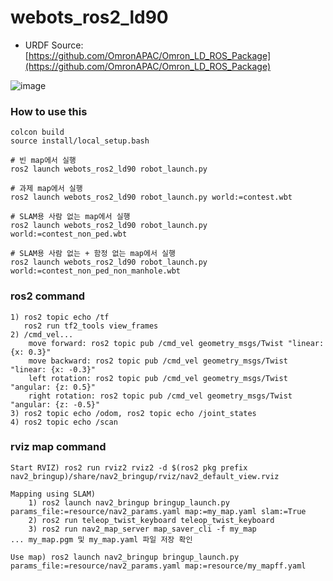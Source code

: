 # webots_ros2_ld90

* URDF Source: [https://github.com/OmronAPAC/Omron_LD_ROS_Package](https://github.com/OmronAPAC/Omron_LD_ROS_Package)


![image](https://github.com/inmo-jang/webots_ros2_ld90/assets/42867523/abfe8694-f1bb-4448-94d9-75d692c491ae)


### How to use this

```
colcon build
source install/local_setup.bash

# 빈 map에서 실행
ros2 launch webots_ros2_ld90 robot_launch.py

# 과제 map에서 실행
ros2 launch webots_ros2_ld90 robot_launch.py world:=contest.wbt

# SLAM용 사람 없는 map에서 실행
ros2 launch webots_ros2_ld90 robot_launch.py world:=contest_non_ped.wbt

# SLAM용 사람 없는 + 함정 없는 map에서 실행
ros2 launch webots_ros2_ld90 robot_launch.py world:=contest_non_ped_non_manhole.wbt

```

### ros2 command
```
1) ros2 topic echo /tf
   ros2 run tf2_tools view_frames
2) /cmd_vel...
	move forward: ros2 topic pub /cmd_vel geometry_msgs/Twist "linear: {x: 0.3}"
	move backward: ros2 topic pub /cmd_vel geometry_msgs/Twist "linear: {x: -0.3}"
	left rotation: ros2 topic pub /cmd_vel geometry_msgs/Twist "angular: {z: 0.5}"
	right rotation: ros2 topic pub /cmd_vel geometry_msgs/Twist "angular: {z: -0.5}"
3) ros2 topic echo /odom, ros2 topic echo /joint_states
4) ros2 topic echo /scan
```

### rviz map command
```
Start RVIZ) ros2 run rviz2 rviz2 -d $(ros2 pkg prefix nav2_bringup)/share/nav2_bringup/rviz/nav2_default_view.rviz

Mapping using SLAM) 
	1) ros2 launch nav2_bringup bringup_launch.py params_file:=resource/nav2_params.yaml map:=my_map.yaml slam:=True
	2) ros2 run teleop_twist_keyboard teleop_twist_keyboard
	3) ros2 run nav2_map_server map_saver_cli -f my_map
... my_map.pgm 및 my_map.yaml 파일 저장 확인

Use map) ros2 launch nav2_bringup bringup_launch.py params_file:=resource/nav2_params.yaml map:=resource/my_mapff.yaml

```
